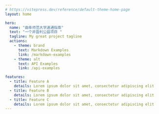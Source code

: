 ```yaml
---
# https://vitepress.dev/reference/default-theme-home-page
layout: home

hero:
  name: "曲阜师范大学速通指南"
  text: "一个非盈利公益项目 "
  tagline: My great project tagline
  actions:
    - theme: brand
      text: Markdown Examples
      link: /markdown-examples
    - theme: alt
      text: API Examples
      link: /api-examples

features:
  - title: Feature A
    details: Lorem ipsum dolor sit amet, consectetur adipiscing elit
  - title: Feature B
    details: Lorem ipsum dolor sit amet, consectetur adipiscing elit
  - title: Feature C
    details: Lorem ipsum dolor sit amet, consectetur adipiscing elit
---
```


